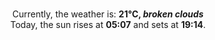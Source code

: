 <p  align="center"><br/>Currently, the weather is: <b> 21°C, <i>broken clouds</i></b></br>Today, the sun rises at <b>05:07</b> and sets at <b>19:14</b>.</p>
